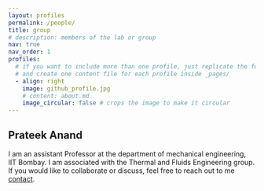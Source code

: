 ```yaml
---
layout: profiles
permalink: /people/
title: group
# description: members of the lab or group
nav: true
nav_order: 1
profiles:
  # if you want to include more than one profile, just replicate the following block
  # and create one content file for each profile inside _pages/
  - align: right
    image: github_profile.jpg
    # content: about.md
    image_circular: false # crops the image to make it circular
---
```


## Prateek Anand  

I am an assistant Professor at the department of mechanical engineering, IIT Bombay. I am associated with the Thermal and Fluids Engineering group. If you would like to collaborate or discuss, feel free to reach out to me [contact](/contact/).
